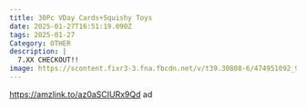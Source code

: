 ```yaml
---
title: 30Pc VDay Cards+Squishy Toys
date: 2025-01-27T16:51:19.090Z
tags: 2025-01-27
Category: OTHER
description: |
  7.XX CHECKOUT!! 
image: https://scontent.fixr3-3.fna.fbcdn.net/v/t39.30808-6/474951092_9664073203616693_840110553312792582_n.jpg?_nc_cat=109&ccb=1-7&_nc_sid=aa7b47&_nc_ohc=ysD7YtnuOq0Q7kNvgGs-uRG&_nc_zt=23&_nc_ht=scontent.fixr3-3.fna&_nc_gid=Ao53U4qYccA5icQUhrwra3Y&oh=00_AYAqomNRucA8PujVOa8G6o6AcE19pRkaoKJ-ozG13eXCbg&oe=679DA712
---
```

https://amzlink.to/az0aSCIURx9Qd  ad